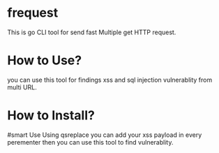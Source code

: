 # frequest
This is go CLI tool for send fast Multiple  get HTTP request.

# How to Use?
you can use this tool for findings xss and sql injection vulnerablity from multi URL.

# How to Install?


#smart Use
Using qsreplace you can add your xss payload in every perementer then you can use this tool to find vulnerablity.
